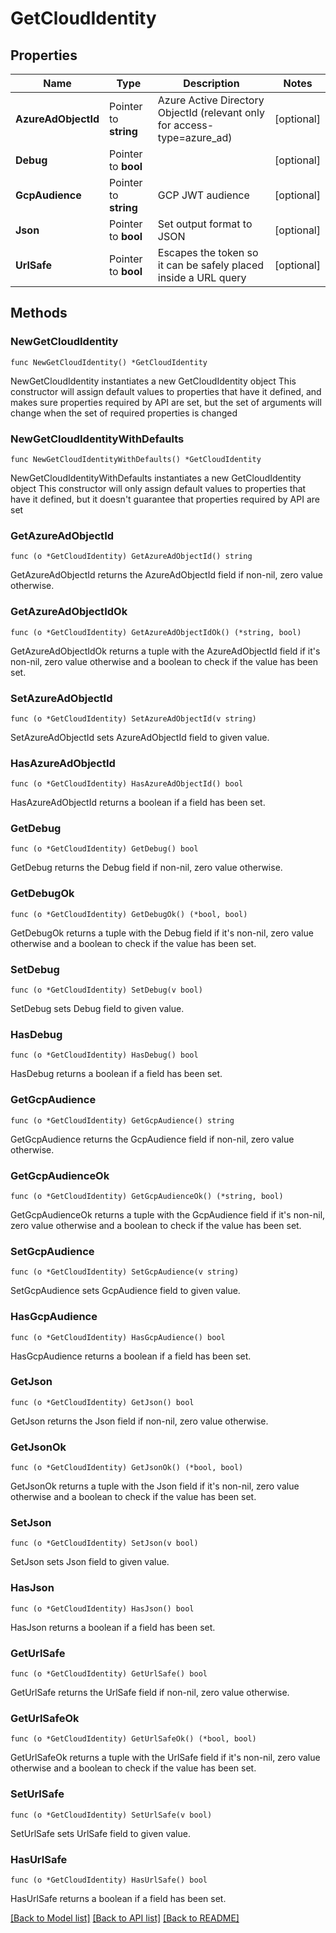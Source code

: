 # GetCloudIdentity

## Properties

Name | Type | Description | Notes
------------ | ------------- | ------------- | -------------
**AzureAdObjectId** | Pointer to **string** | Azure Active Directory ObjectId (relevant only for access-type&#x3D;azure_ad) | [optional] 
**Debug** | Pointer to **bool** |  | [optional] 
**GcpAudience** | Pointer to **string** | GCP JWT audience | [optional] 
**Json** | Pointer to **bool** | Set output format to JSON | [optional] 
**UrlSafe** | Pointer to **bool** | Escapes the token so it can be safely placed inside a URL query | [optional] 

## Methods

### NewGetCloudIdentity

`func NewGetCloudIdentity() *GetCloudIdentity`

NewGetCloudIdentity instantiates a new GetCloudIdentity object
This constructor will assign default values to properties that have it defined,
and makes sure properties required by API are set, but the set of arguments
will change when the set of required properties is changed

### NewGetCloudIdentityWithDefaults

`func NewGetCloudIdentityWithDefaults() *GetCloudIdentity`

NewGetCloudIdentityWithDefaults instantiates a new GetCloudIdentity object
This constructor will only assign default values to properties that have it defined,
but it doesn't guarantee that properties required by API are set

### GetAzureAdObjectId

`func (o *GetCloudIdentity) GetAzureAdObjectId() string`

GetAzureAdObjectId returns the AzureAdObjectId field if non-nil, zero value otherwise.

### GetAzureAdObjectIdOk

`func (o *GetCloudIdentity) GetAzureAdObjectIdOk() (*string, bool)`

GetAzureAdObjectIdOk returns a tuple with the AzureAdObjectId field if it's non-nil, zero value otherwise
and a boolean to check if the value has been set.

### SetAzureAdObjectId

`func (o *GetCloudIdentity) SetAzureAdObjectId(v string)`

SetAzureAdObjectId sets AzureAdObjectId field to given value.

### HasAzureAdObjectId

`func (o *GetCloudIdentity) HasAzureAdObjectId() bool`

HasAzureAdObjectId returns a boolean if a field has been set.

### GetDebug

`func (o *GetCloudIdentity) GetDebug() bool`

GetDebug returns the Debug field if non-nil, zero value otherwise.

### GetDebugOk

`func (o *GetCloudIdentity) GetDebugOk() (*bool, bool)`

GetDebugOk returns a tuple with the Debug field if it's non-nil, zero value otherwise
and a boolean to check if the value has been set.

### SetDebug

`func (o *GetCloudIdentity) SetDebug(v bool)`

SetDebug sets Debug field to given value.

### HasDebug

`func (o *GetCloudIdentity) HasDebug() bool`

HasDebug returns a boolean if a field has been set.

### GetGcpAudience

`func (o *GetCloudIdentity) GetGcpAudience() string`

GetGcpAudience returns the GcpAudience field if non-nil, zero value otherwise.

### GetGcpAudienceOk

`func (o *GetCloudIdentity) GetGcpAudienceOk() (*string, bool)`

GetGcpAudienceOk returns a tuple with the GcpAudience field if it's non-nil, zero value otherwise
and a boolean to check if the value has been set.

### SetGcpAudience

`func (o *GetCloudIdentity) SetGcpAudience(v string)`

SetGcpAudience sets GcpAudience field to given value.

### HasGcpAudience

`func (o *GetCloudIdentity) HasGcpAudience() bool`

HasGcpAudience returns a boolean if a field has been set.

### GetJson

`func (o *GetCloudIdentity) GetJson() bool`

GetJson returns the Json field if non-nil, zero value otherwise.

### GetJsonOk

`func (o *GetCloudIdentity) GetJsonOk() (*bool, bool)`

GetJsonOk returns a tuple with the Json field if it's non-nil, zero value otherwise
and a boolean to check if the value has been set.

### SetJson

`func (o *GetCloudIdentity) SetJson(v bool)`

SetJson sets Json field to given value.

### HasJson

`func (o *GetCloudIdentity) HasJson() bool`

HasJson returns a boolean if a field has been set.

### GetUrlSafe

`func (o *GetCloudIdentity) GetUrlSafe() bool`

GetUrlSafe returns the UrlSafe field if non-nil, zero value otherwise.

### GetUrlSafeOk

`func (o *GetCloudIdentity) GetUrlSafeOk() (*bool, bool)`

GetUrlSafeOk returns a tuple with the UrlSafe field if it's non-nil, zero value otherwise
and a boolean to check if the value has been set.

### SetUrlSafe

`func (o *GetCloudIdentity) SetUrlSafe(v bool)`

SetUrlSafe sets UrlSafe field to given value.

### HasUrlSafe

`func (o *GetCloudIdentity) HasUrlSafe() bool`

HasUrlSafe returns a boolean if a field has been set.


[[Back to Model list]](../README.md#documentation-for-models) [[Back to API list]](../README.md#documentation-for-api-endpoints) [[Back to README]](../README.md)


